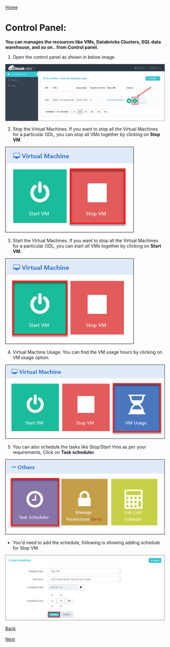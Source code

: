[Home](./../README.md)

# Control Panel:

**You can manages the recources like VMs, Databricks Clusters, SQL data warehouse, and so on.. from Control panel.**

1) Open the control panel as shown in below image.
   
 ![](images/controlpanel.png)
   
2) Stop the Virtual Machines.
If you want to stop all the Virtual Machines for a particular ODL, you can stop all VMs together by clicking on **Stop VM**.
   
 ![](images/stopvm1.png)
 
3) Start the Virtual Machines.
If you want to stop all the Virtual Machines for a particular ODL, you can start all VMs together by clicking on **Start VM**.
   
 ![](images/startvm.png)
 
4) Virtual Machine Usage.
You can find the VM usage hours by clicking on VM usage option.
   
 ![](images/vmusage.png)
 
5) You can also schedule the tasks like Stop/Start Vms as per your requirements, Click on **Task scheduler**.
   
 ![](images/tasksch.png)
 
* You'd need to add the schedule, following is showing adding schedule for Stop VM.

![](images/taskadd.png)
 
[Back](./View_Users_Page_readme.md#view-users-page) &nbsp;&nbsp;&nbsp;&nbsp;&nbsp;&nbsp;&nbsp;&nbsp;&nbsp;&nbsp;&nbsp;&nbsp;&nbsp;&nbsp;&nbsp;&nbsp;&nbsp;&nbsp;&nbsp;&nbsp;&nbsp;&nbsp;&nbsp;&nbsp;&nbsp;&nbsp;&nbsp;&nbsp;&nbsp;&nbsp;&nbsp;&nbsp;&nbsp;&nbsp;&nbsp;&nbsp;&nbsp;&nbsp;&nbsp;&nbsp;&nbsp;&nbsp;&nbsp;&nbsp;&nbsp;&nbsp;&nbsp;&nbsp;&nbsp;&nbsp;&nbsp;&nbsp;&nbsp;&nbsp;&nbsp;&nbsp;&nbsp;&nbsp;&nbsp;&nbsp;&nbsp;&nbsp;&nbsp;&nbsp;&nbsp;&nbsp;&nbsp;&nbsp;&nbsp;&nbsp;&nbsp;&nbsp;&nbsp;&nbsp;&nbsp;&nbsp;&nbsp;&nbsp;&nbsp;&nbsp;&nbsp;&nbsp;&nbsp;&nbsp;&nbsp;&nbsp;&nbsp;&nbsp;&nbsp;&nbsp;&nbsp;&nbsp;&nbsp;&nbsp;&nbsp;&nbsp;&nbsp;&nbsp;&nbsp;&nbsp;&nbsp;&nbsp;&nbsp;&nbsp;&nbsp;&nbsp;&nbsp;&nbsp;&nbsp;&nbsp;&nbsp;&nbsp;&nbsp;&nbsp;&nbsp;&nbsp;&nbsp;&nbsp;&nbsp;&nbsp;&nbsp;&nbsp;&nbsp;&nbsp;&nbsp;&nbsp;&nbsp;[Next](./Support_Information_readme.md#support-information) 











